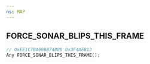 ```yaml
---
ns: MAP
---
```

## FORCE_SONAR_BLIPS_THIS_FRAME

```c
// 0xEE1C7BA69BB74B08 0x3F4AFB13
Any FORCE_SONAR_BLIPS_THIS_FRAME();
```


